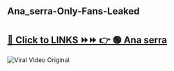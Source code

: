 
 ## Ana_serra-Only-Fans-Leaked

# <h2><a href="https://clipsfans.com/Ana_serra&ref=git">🔗 Click to LINKS ⏩⏩ 👉 🟢 Ana serra </a></h2>

<a href="https://clipsfans.com/Ana_serra&ref=git" rel="nofollow" data-target="animated-image.originalLink"><img src="https://i.ibb.co.com/xMMVF88/686577567.gif" alt="Viral Video Original" style="max-width: 100%; display: inline-block;" data-target="animated-image.originalImage"></a>
